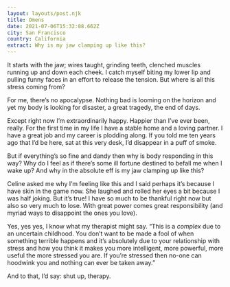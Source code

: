 ```yaml
---
layout: layouts/post.njk
title: Omens
date: 2021-07-06T15:32:08.662Z
city: San Francisco
country: California
extract: Why is my jaw clamping up like this?
---
```


It starts with the jaw; wires taught, grinding teeth, clenched muscles running up and down each cheek. I catch myself biting my lower lip and pulling funny faces in an effort to release the tension. But where is all this stress coming from?

For me, there’s no apocalypse. Nothing bad is looming on the horizon and yet my body is looking for disaster, a great tragedy, the end of days.

Except right now I’m extraordinarily happy. Happier than I’ve ever been, really. For the first time in my life I have a stable home and a loving partner. I have a great job and my career is plodding along. If you told me ten years ago that I’d be here, sat at this very desk, I’d disappear in a puff of smoke.

But if everything’s so fine and dandy then why is body responding in this way? Why do I feel as if there’s some ill fortune destined to befall me when I wake up? And why in the absolute eff is my jaw clamping up like this?

Celine asked me why I’m feeling like this and I said perhaps it’s because I have skin in the game now. She laughed and rolled her eyes a bit because I was half joking. But it’s true! I have so much to be thankful right now but also so very much to lose. With great power comes great responsibility (and myriad ways to disappoint the ones you love).

Yes, yes yes, I know what my therapist might say. “This is a _complex_ due to an uncertain childhood. You don’t want to be made a fool of when something terrible happens and it’s absolutely due to your relationship with stress and how you think it makes you more intelligent, more powerful, more useful the more stressed you are. If you’re stressed then no-one can hoodwink you and nothing can ever be taken away.”

And to that, I’d say: shut up, therapy.
